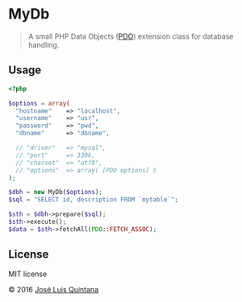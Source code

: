 # MyDb

> A small PHP Data Objects ([PDO](http://php.net/manual/en/book.pdo.php)) extension class for database handling.

## Usage

```php
<?php

$options = array(
  "hostname"    => "localhost",
  "username"    => "usr",
  "password"    => "pwd",
  "dbname"      => "dbname",

  // "driver"   => "mysql",
  // "port"     => 3306,
  // "charset"  => "utf8",
  // "options"  => array( [PDO options] )
);

$dbh = new MyDb($options);
$sql = "SELECT id, description FROM `mytable`";

$sth = $dbh->prepare($sql);
$sth->execute();
$data = $sth->fetchAll(PDO::FETCH_ASSOC);

```

## License
MIT license

© 2016 [José Luis Quintana](http://git.io/joseluisq)
